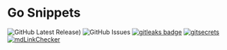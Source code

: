# Go Snippets

![GitHub Latest Release)](https://img.shields.io/github/v/release/carlosrodlop/go-snippets?logo=github) ![GitHub Issues](https://img.shields.io/github/issues/carlosrodlop/go-snippets?logo=github) [![gitleaks badge](https://img.shields.io/badge/protected%20by-gitleaks-blue)](https://github.com/zricethezav/gitleaks#pre-commit) [![gitsecrets](https://img.shields.io/badge/protected%20by-gitsecrets-blue)](https://github.com/awslabs/git-secrets) [![mdLinkChecker](https://github.com/carlosrodlop/go-snippets/actions/workflows/mdLinkChecker.yml/badge.svg)](https://github.com/carlosrodlop/go-snippets/actions/workflows/mdLinkChecker.yml)
